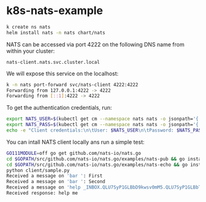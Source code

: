 # k8s-nats-example

```bash
k create ns nats
helm install nats -n nats chart/nats
```

NATS can be accessed via port 4222 on the following DNS name from within your cluster:

`nats-client.nats.svc.cluster.local`

We will expose this service on the localhost:

```bash
k -n nats port-forward svc/nats-client 4222:4222
Forwarding from 127.0.0.1:4222 -> 4222
Forwarding from [::1]:4222 -> 4222
```

To get the authentication credentials, run:

```bash 
export NATS_USER=$(kubectl get cm --namespace nats nats -o jsonpath='{.data.*}' | grep -m 1 user | awk '{print $2}' | tr -d '"')
export NATS_PASS=$(kubectl get cm --namespace nats nats -o jsonpath='{.data.*}' | grep -m 1 password | awk '{print $2}' | tr -d '"')
echo -e "Client credentials:\n\tUser: $NATS_USER\n\tPassword: $NATS_PASS"
```

You can intall NATS client locally ans run a simple test:

```bash
GO111MODULE=off go get github.com/nats-io/nats.go
cd $GOPATH/src/github.com/nats-io/nats.go/examples/nats-pub && go install && cd
cd $GOPATH/src/github.com/nats-io/nats.go/examples/nats-echo && go install && cd
python client/sample.py
Received a message on 'bar ': First
Received a message on 'bar ': Second
Received a message on 'help _INBOX.QLU7SyP1GLBbD9kwsv0mM5.QLU7SyP1GLBbTEkwsv0mM5': help me
Received response: help me
```